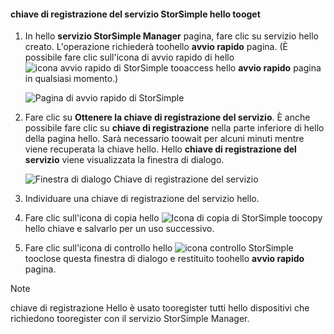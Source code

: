 <!--author=SharS last changed: 9/17/15-->


#### <a name="tooget-hello-storsimple-service-registration-key"></a>chiave di registrazione del servizio StorSimple hello tooget
1. In hello **servizio StorSimple Manager** pagina, fare clic su servizio hello creato. L'operazione richiederà toohello **avvio rapido** pagina. (È possibile fare clic sull'icona di avvio rapido di hello ![icona avvio rapido di StorSimple ](./media/storsimple-get-service-registration-key-gov/HCS_QuickStartIcon-include.png) tooaccess hello **avvio rapido** pagina in qualsiasi momento.)
   
     ![Pagina di avvio rapido di StorSimple](./media/storsimple-get-service-registration-key-gov/HCS_ServiceQuickStart-gov-include.png)
2. Fare clic su **Ottenere la chiave di registrazione del servizio**. È anche possibile fare clic su **chiave di registrazione** nella parte inferiore di hello della pagina hello. Sarà necessario toowait per alcuni minuti mentre viene recuperata la chiave hello. Hello **chiave di registrazione del servizio** viene visualizzata la finestra di dialogo.
   
     ![Finestra di dialogo Chiave di registrazione del servizio](./media/storsimple-get-service-registration-key-gov/HCS_ServiceRegistrationKey-gov-include.png)
3. Individuare una chiave di registrazione del servizio hello.
4. Fare clic sull'icona di copia hello ![Icona di copia di StorSimple](./media/storsimple-get-service-registration-key-gov/HCS_CopyIcon-include.png) toocopy hello chiave e salvarlo per un uso successivo.
5. Fare clic sull'icona di controllo hello ![icona controllo StorSimple](./media/storsimple-get-service-registration-key-gov/HCS_CheckIcon-include.png) tooclose questa finestra di dialogo e restituito toohello **avvio rapido** pagina.

> [!NOTE]
> chiave di registrazione Hello è usato tooregister tutti hello dispositivi che richiedono tooregister con il servizio StorSimple Manager.
> 
> 

